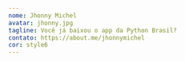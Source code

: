 ```yaml
---
nome: Jhonny Michel
avatar: jhonny.jpg
tagline: Você já baixou o app da Python Brasil?
contato: https://about.me/jhonnymichel
cor: style6
---
```

